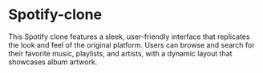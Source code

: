 # Spotify-clone
 This Spotify clone features a sleek, user-friendly interface that replicates the look and feel of the original platform. Users can browse and search for their favorite music, playlists, and artists, with a dynamic layout that showcases album artwork.
